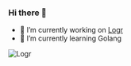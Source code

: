 ### Hi there 👋

- 🔭 I’m currently working on [Logr]
- 🌱 I’m currently learning Golang

[Logr]: https://github.com/504dev/logr

![Logr](https://i.ibb.co/4dsbDdk/image.png)
